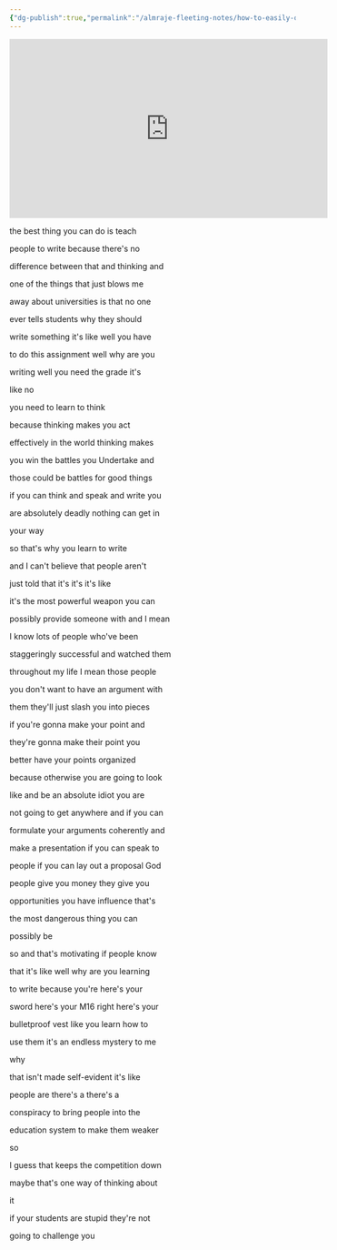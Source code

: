 ```yaml
---
{"dg-publish":true,"permalink":"/almraje-fleeting-notes/how-to-easily-outsmart-everyone-jordan-peterson/"}
---
```


<iframe width="560" height="315" src="https://www.youtube.com/embed/xbD-DPbxsW4" title="YouTube video player" frameborder="0" allow="accelerometer; autoplay; clipboard-write; encrypted-media; gyroscope; picture-in-picture" allowfullscreen></iframe>


the best thing you can do is teach

people to write because there's no

difference between that and thinking and

one of the things that just blows me

away about universities is that no one

ever tells students why they should

write something it's like well you have

to do this assignment well why are you

writing well you need the grade it's

like no

you need to learn to think

because thinking makes you act

effectively in the world thinking makes

you win the battles you Undertake and

those could be battles for good things

if you can think and speak and write you

are absolutely deadly nothing can get in

your way

so that's why you learn to write

and I can't believe that people aren't

just told that it's it's it's like

it's the most powerful weapon you can

possibly provide someone with and I mean

I know lots of people who've been

staggeringly successful and watched them

throughout my life I mean those people

you don't want to have an argument with

them they'll just slash you into pieces

if you're gonna make your point and

they're gonna make their point you

better have your points organized

because otherwise you are going to look

like and be an absolute idiot you are

not going to get anywhere and if you can

formulate your arguments coherently and

make a presentation if you can speak to

people if you can lay out a proposal God

people give you money they give you

opportunities you have influence that's

the most dangerous thing you can

possibly be

so and that's motivating if people know

that it's like well why are you learning

to write because you're here's your

sword here's your M16 right here's your

bulletproof vest like you learn how to

use them it's an endless mystery to me

why

that isn't made self-evident it's like

people are there's a there's a

conspiracy to bring people into the

education system to make them weaker

so

I guess that keeps the competition down

maybe that's one way of thinking about

it

if your students are stupid they're not

going to challenge you